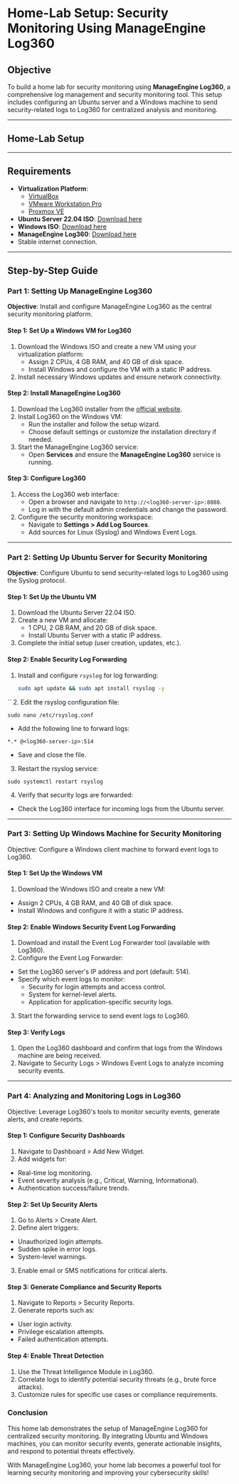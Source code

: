 # Home-Lab Setup: Security Monitoring Using ManageEngine Log360

## Objective
To build a home lab for security monitoring using **ManageEngine Log360**, a comprehensive log management and security monitoring tool. This setup includes configuring an Ubuntu server and a Windows machine to send security-related logs to Log360 for centralized analysis and monitoring.

---

## Home-Lab Setup

---

## Requirements
- **Virtualization Platform**:
  - [VirtualBox](https://www.virtualbox.org/)
  - [VMware Workstation Pro](https://www.vmware.com/products/workstation-pro.html)
  - [Proxmox VE](https://www.proxmox.com/en/proxmox-ve)
- **Ubuntu Server 22.04 ISO**: [Download here](https://releases.ubuntu.com/22.04/)
- **Windows ISO**: [Download here](https://www.microsoft.com/en-us/software-download/windows10)
- **ManageEngine Log360**: [Download here](https://www.manageengine.com/log-management/download.html)
- Stable internet connection.

---

## Step-by-Step Guide

### Part 1: Setting Up ManageEngine Log360
**Objective**: Install and configure ManageEngine Log360 as the central security monitoring platform.

#### Step 1: Set Up a Windows VM for Log360
1. Download the Windows ISO and create a new VM using your virtualization platform:
   - Assign 2 CPUs, 4 GB RAM, and 40 GB of disk space.
   - Install Windows and configure the VM with a static IP address.
2. Install necessary Windows updates and ensure network connectivity.

#### Step 2: Install ManageEngine Log360
1. Download the Log360 installer from the [official website](https://www.manageengine.com/log-management/download.html).
2. Install Log360 on the Windows VM:
   - Run the installer and follow the setup wizard.
   - Choose default settings or customize the installation directory if needed.
3. Start the ManageEngine Log360 service:
   - Open **Services** and ensure the **ManageEngine Log360** service is running.

#### Step 3: Configure Log360
1. Access the Log360 web interface:
   - Open a browser and navigate to `http://<log360-server-ip>:8080`.
   - Log in with the default admin credentials and change the password.
2. Configure the security monitoring workspace:
   - Navigate to **Settings > Add Log Sources**.
   - Add sources for Linux (Syslog) and Windows Event Logs.

---

### Part 2: Setting Up Ubuntu Server for Security Monitoring
**Objective**: Configure Ubuntu to send security-related logs to Log360 using the Syslog protocol.

#### Step 1: Set Up the Ubuntu VM
1. Download the Ubuntu Server 22.04 ISO.
2. Create a new VM and allocate:
   - 1 CPU, 2 GB RAM, and 20 GB of disk space.
   - Install Ubuntu Server with a static IP address.
3. Complete the initial setup (user creation, updates, etc.).

#### Step 2: Enable Security Log Forwarding
1. Install and configure `rsyslog` for log forwarding:
   ```bash
   sudo apt update && sudo apt install rsyslog -y
  ``
2. Edit the rsyslog configuration file:
```
sudo nano /etc/rsyslog.conf
```
- Add the following line to forward logs:
```
*.* @<log360-server-ip>:514
```
- Save and close the file.
3. Restart the rsyslog service:
```
sudo systemctl restart rsyslog
```
4. Verify that security logs are forwarded:
- Check the Log360 interface for incoming logs from the Ubuntu server.

---
### Part 3: Setting Up Windows Machine for Security Monitoring
Objective: Configure a Windows client machine to forward event logs to Log360.

#### Step 1: Set Up the Windows VM
1. Download the Windows ISO and create a new VM:
- Assign 2 CPUs, 4 GB RAM, and 40 GB of disk space.
- Install Windows and configure it with a static IP address.
#### Step 2: Enable Windows Security Event Log Forwarding
1. Download and install the Event Log Forwarder tool (available with Log360).
2. Configure the Event Log Forwarder:
- Set the Log360 server's IP address and port (default: 514).
- Specify which event logs to monitor:
  - Security for login attempts and access control.
  - System for kernel-level alerts.
  - Application for application-specific security logs.
3. Start the forwarding service to send event logs to Log360.
#### Step 3: Verify Logs
1. Open the Log360 dashboard and confirm that logs from the Windows machine are being received.
2. Navigate to Security Logs > Windows Event Logs to analyze incoming security events.

---
### Part 4: Analyzing and Monitoring Logs in Log360
Objective: Leverage Log360's tools to monitor security events, generate alerts, and create reports.

#### Step 1: Configure Security Dashboards
1. Navigate to Dashboard > Add New Widget.
2. Add widgets for:
- Real-time log monitoring.
- Event severity analysis (e.g., Critical, Warning, Informational).
- Authentication success/failure trends.
#### Step 2: Set Up Security Alerts
1. Go to Alerts > Create Alert.
2. Define alert triggers:
- Unauthorized login attempts.
- Sudden spike in error logs.
- System-level warnings.
3. Enable email or SMS notifications for critical alerts.
#### Step 3: Generate Compliance and Security Reports
1. Navigate to Reports > Security Reports.
2. Generate reports such as:
- User login activity.
- Privilege escalation attempts.
- Failed authentication attempts.
#### Step 4: Enable Threat Detection
1. Use the Threat Intelligence Module in Log360.
2. Correlate logs to identify potential security threats (e.g., brute force attacks).
3. Customize rules for specific use cases or compliance requirements.

### Conclusion
This home lab demonstrates the setup of ManageEngine Log360 for centralized security monitoring. By integrating Ubuntu and Windows machines, you can monitor security events, generate actionable insights, and respond to potential threats effectively.

With ManageEngine Log360, your home lab becomes a powerful tool for learning security monitoring and improving your cybersecurity skills!


